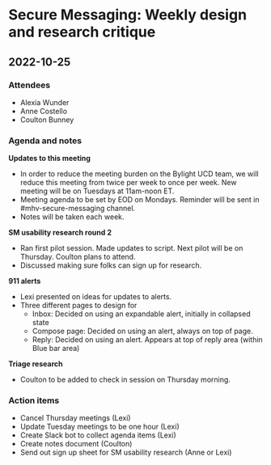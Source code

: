 # Secure Messaging: Weekly design and research critique

## 2022-10-25

### Attendees
* Alexia Wunder
* Anne Costello
* Coulton Bunney

### Agenda and notes

**Updates to this meeting**
* In order to reduce the meeting burden on the Bylight UCD team, we will reduce this meeting from twice per week to once per week. New meeting will be on Tuesdays at 11am-noon ET.
* Meeting agenda to be set by EOD on Mondays. Reminder will be sent in #mhv-secure-messaging channel. 
* Notes will be taken each week. 

**SM usability research round 2**
* Ran first pilot session. Made updates to script. Next pilot will be on Thursday. Coulton plans to attend. 
* Discussed making sure folks can sign up for research. 

**911 alerts**
* Lexi presented on ideas for updates to alerts. 
* Three different pages to design for
  * Inbox: Decided on using an expandable alert, initially in collapsed state
  * Compose page: Decided on using an alert, always on top of page. 
  * Reply: Decided on using an alert. Appears at top of reply area (within Blue bar area)

**Triage research** 
* Coulton to be added to check in session on Thursday morning.

### Action items
* Cancel Thursday meetings (Lexi) 
* Update Tuesday meetings to be one hour (Lexi)
* Create Slack bot to collect agenda items (Lexi)
* Create notes document (Coulton)
* Send out sign up sheet for SM usability research (Anne or Lexi)

